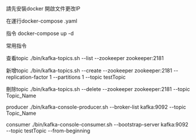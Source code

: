 請先安裝docker
開啟文件更改IP

在運行docker-compose .yaml

指令 docker-compose up -d



常用指令

查看topic
./bin/kafka-topics.sh --list --zookeeper zookeeper:2181

新增topic
./bin/kafka-topics.sh --create --zookeeper zookeeper:2181 --replication-factor 1 --partitions 1 --topic testTopic

刪除topic
./bin/kafka-topics.sh --delete --zookeeper zookeeper:2181 --topic Topic_Name

producer
./bin/kafka-console-producer.sh --broker-list kafka:9092 --topic Topic_Name

consumer
./bin/kafka-console-consumer.sh --bootstrap-server kafka:9092 --topic testTopic --from-beginning
